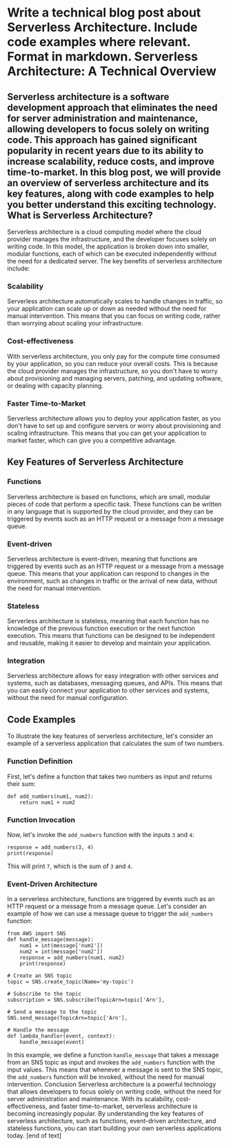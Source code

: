  Write a technical blog post about Serverless Architecture. Include code examples where relevant. Format in markdown.
Serverless Architecture: A Technical Overview
=====================================

Serverless architecture is a software development approach that eliminates the need for server administration and maintenance, allowing developers to focus solely on writing code. This approach has gained significant popularity in recent years due to its ability to increase scalability, reduce costs, and improve time-to-market. In this blog post, we will provide an overview of serverless architecture and its key features, along with code examples to help you better understand this exciting technology.
What is Serverless Architecture?
------------------

Serverless architecture is a cloud computing model where the cloud provider manages the infrastructure, and the developer focuses solely on writing code. In this model, the application is broken down into smaller, modular functions, each of which can be executed independently without the need for a dedicated server.
The key benefits of serverless architecture include:

### Scalability

Serverless architecture automatically scales to handle changes in traffic, so your application can scale up or down as needed without the need for manual intervention. This means that you can focus on writing code, rather than worrying about scaling your infrastructure.

### Cost-effectiveness

With serverless architecture, you only pay for the compute time consumed by your application, so you can reduce your overall costs. This is because the cloud provider manages the infrastructure, so you don't have to worry about provisioning and managing servers, patching, and updating software, or dealing with capacity planning.

### Faster Time-to-Market

Serverless architecture allows you to deploy your application faster, as you don't have to set up and configure servers or worry about provisioning and scaling infrastructure. This means that you can get your application to market faster, which can give you a competitive advantage.

Key Features of Serverless Architecture
-----------------------------

### Functions

Serverless architecture is based on functions, which are small, modular pieces of code that perform a specific task. These functions can be written in any language that is supported by the cloud provider, and they can be triggered by events such as an HTTP request or a message from a message queue.
### Event-driven

Serverless architecture is event-driven, meaning that functions are triggered by events such as an HTTP request or a message from a message queue. This means that your application can respond to changes in the environment, such as changes in traffic or the arrival of new data, without the need for manual intervention.
### Stateless

Serverless architecture is stateless, meaning that each function has no knowledge of the previous function execution or the next function execution. This means that functions can be designed to be independent and reusable, making it easier to develop and maintain your application.
### Integration

Serverless architecture allows for easy integration with other services and systems, such as databases, messaging queues, and APIs. This means that you can easily connect your application to other services and systems, without the need for manual configuration.

Code Examples
--------------


To illustrate the key features of serverless architecture, let's consider an example of a serverless application that calculates the sum of two numbers.
### Function Definition

First, let's define a function that takes two numbers as input and returns their sum:
```
def add_numbers(num1, num2):
    return num1 + num2
```
### Function Invocation

Now, let's invoke the `add_numbers` function with the inputs `3` and `4`:
```
response = add_numbers(3, 4)
print(response)
```
This will print `7`, which is the sum of `3` and `4`.

### Event-Driven Architecture

In a serverless architecture, functions are triggered by events such as an HTTP request or a message from a message queue. Let's consider an example of how we can use a message queue to trigger the `add_numbers` function:
```
from AWS import SNS
def handle_message(message):
    num1 = int(message['num1'])
    num2 = int(message['num2'])
    response = add_numbers(num1, num2)
    print(response)

# Create an SNS topic
topic = SNS.create_topic(Name='my-topic')

# Subscribe to the topic
subscription = SNS.subscribe(TopicArn=topic['Arn'],

# Send a message to the topic
SNS.send_message(TopicArn=topic['Arn'],

# Handle the message
def lambda_handler(event, context):
    handle_message(event)

```
In this example, we define a function `handle_message` that takes a message from an SNS topic as input and invokes the `add_numbers` function with the input values. This means that whenever a message is sent to the SNS topic, the `add_numbers` function will be invoked, without the need for manual intervention.
Conclusion
Serverless architecture is a powerful technology that allows developers to focus solely on writing code, without the need for server administration and maintenance. With its scalability, cost-effectiveness, and faster time-to-market, serverless architecture is becoming increasingly popular. By understanding the key features of serverless architecture, such as functions, event-driven architecture, and stateless functions, you can start building your own serverless applications today. [end of text]


